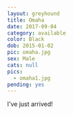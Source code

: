 ```yaml
---
layout: greyhound
title: Omaha
date: 2017-09-04
category: available
color: Black
dob: 2015-01-02
pic: omaha.jpg
sex: Male
cats: null
pics:
  - omaha1.jpg
pending: yes
---
```


I've just arrived!
